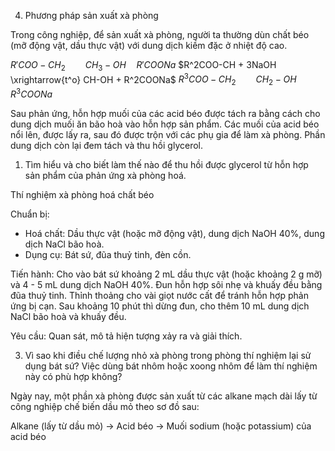 4. Phương pháp sản xuất xà phòng

Trong công nghiệp, để sản xuất xà phòng, người ta thường dùn chất béo (mỡ động vật, dầu thực vật) với dung dịch kiềm đặc ở nhiệt độ cao.

$R'COO-CH_2 \qquad CH_3-OH \quad R'COONa$
$R^2COO-CH + 3NaOH \xrightarrow{t^o} CH-OH + R^2COONa$
$R^3COO-CH_2 \qquad CH_2-OH \quad R^3COONa$

Sau phản ứng, hỗn hợp muối của các acid béo được tách ra bằng cách cho dung dịch muối ăn bão hoà vào hỗn hợp sản phẩm. Các muối của acid béo nổi lên, được lấy ra, sau đó được trộn với các phụ gia để làm xà phòng. Phần dung dịch còn lại đem tách và thu hồi glycerol.

1. Tìm hiểu và cho biết làm thế nào để thu hồi được glycerol từ hỗn hợp sản phẩm của phản ứng xà phòng hoá.

Thí nghiệm xà phòng hoá chất béo

Chuẩn bị:
- Hoá chất: Dầu thực vật (hoặc mỡ động vật), dung dịch NaOH 40%, dung dịch NaCl bão hoà.
- Dụng cụ: Bát sứ, đũa thuỷ tinh, đèn cồn.

Tiến hành: Cho vào bát sứ khoảng 2 mL dầu thực vật (hoặc khoảng 2 g mỡ) và 4 - 5 mL dung dịch NaOH 40%. Đun hỗn hợp sôi nhẹ và khuấy đều bằng đũa thuỷ tinh. Thỉnh thoảng cho vài giọt nước cất để tránh hỗn hợp phản ứng bị cạn. Sau khoảng 10 phút thì dừng đun, cho thêm 10 mL dung dịch NaCl bão hoà và khuấy đều.

Yêu cầu: Quan sát, mô tả hiện tượng xảy ra và giải thích.

3. Vì sao khi điều chế lượng nhỏ xà phòng trong phòng thí nghiệm lại sử dụng bát sứ? Việc dùng bát nhôm hoặc xoong nhôm để làm thí nghiệm này có phù hợp không?

Ngày nay, một phần xà phòng được sản xuất từ các alkane mạch dài lấy từ công nghiệp chế biến dầu mỏ theo sơ đồ sau:

Alkane (lấy từ dầu mỏ) → Acid béo → Muối sodium (hoặc potassium) của acid béo